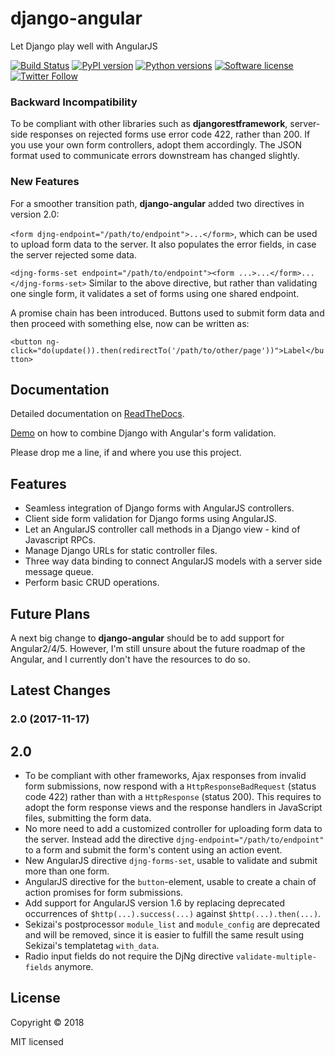 # django-angular

Let Django play well with AngularJS

[![Build Status](https://travis-ci.org/jrief/django-angular.svg?branch=master)](https://travis-ci.org/jrief/django-angular)
[![PyPI version](https://img.shields.io/pypi/v/django-angular.svg)](https://pypi.python.org/pypi/django-angular)
[![Python versions](https://img.shields.io/pypi/pyversions/django-angular.svg)](https://pypi.python.org/pypi/django-angular)
[![Software license](https://img.shields.io/pypi/l/django-angular.svg)](https://github.com/jrief/django-angular/blob/master/LICENSE-MIT)
[![Twitter Follow](https://img.shields.io/twitter/follow/jacobrief.svg?style=social&label=Jacob+Rief)](https://twitter.com/jacobrief)

### Backward Incompatibility

To be compliant with other libraries such as **djangorestframework**,  server-side responses on
rejected forms use error code 422, rather than 200. If you use your own form controllers, adopt
them accordingly. The JSON format used to communicate errors downstream has changed slightly.

### New Features

For a smoother transition path, **django-angular** added two directives in version 2.0:

``<form djng-endpoint="/path/to/endpoint">...</form>``, which can be used to upload form
data to the server. It also populates the error fields, in case the server rejected some data.

``<djng-forms-set endpoint="/path/to/endpoint"><form ...>...</form>...</djng-forms-set>``
Similar to the above directive, but rather than validating one single form, it validates a
set of forms using one shared endpoint.

A promise chain has been introduced. Buttons used to submit form data and then proceed with
something else, now can be written as:

``<button ng-click="do(update()).then(redirectTo('/path/to/other/page'))">Label</button>``


## Documentation

Detailed documentation on [ReadTheDocs](http://django-angular.readthedocs.org/en/latest/).

[Demo](http://django-angular.awesto.com/form_validation/) on how to combine Django with Angular's form validation.

Please drop me a line, if and where you use this project.


## Features

* Seamless integration of Django forms with AngularJS controllers.
* Client side form validation for Django forms using AngularJS.
* Let an AngularJS controller call methods in a Django view - kind of Javascript RPCs.
* Manage Django URLs for static controller files.
* Three way data binding to connect AngularJS models with a server side message queue.
* Perform basic CRUD operations.

## Future Plans
A next big change to **django-angular** should be to add support for Angular2/4/5.
However, I'm still unsure about the future roadmap of the Angular, and I currently
don't have the resources to do so.

## Latest Changes

### 2.0 (2017-11-17)

2.0
---
* To be compliant with other frameworks, Ajax responses from invalid form submissions, now respond
  with a ``HttpResponseBadRequest`` (status code 422) rather than with a ``HttpResponse`` (status
  200). This requires to adopt the form response views and the response handlers in JavaScript
  files, submitting the form data.
* No more need to add a customized controller for uploading form data to the server. Instead add the
  directive ``djng-endpoint="/path/to/endpoint"`` to a form and submit the form's content using an
  action event.
* New AngularJS directive ``djng-forms-set``, usable to validate and submit more than one form.
* AngularJS directive for the ``button``-element, usable to create a chain of action promises for
  form submissions.
* Add support for AngularJS version 1.6 by replacing deprecated occurrences of ``$http(...).success(...)``
  against ``$http(...).then(...)``.
* Sekizai's postprocessor ``module_list`` and ``module_config`` are deprecated and will be removed,
  since it is easier to fulfill the same result using Sekizai's templatetag ``with_data``.
* Radio input fields do not require the DjNg directive ``validate-multiple-fields`` anymore.


## License

Copyright &copy; 2018

MIT licensed
